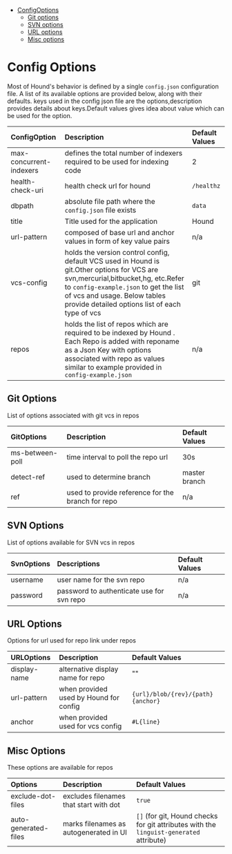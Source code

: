 - [ConfigOptions](#configoptions)
  * [Git options](#git-options)
  * [SVN options](#svn-options)
  * [URL options](#url-options)
  * [Misc options](#misc-options)



# Config Options
Most of Hound's behavior is defined by a single `config.json` configuration file. A list of its available options are provided below, along with their defaults.
keys used in the config json file are the options,description provides details about keys.Default values gives idea about value which can be used for the option.


ConfigOption | Description | Default Values
:------ | :----- | :-----
max-concurrent-indexers | defines the total number of indexers required to be used for indexing code | 2
health-check-uri |  health check url for hound | `/healthz`
dbpath | absolute file path where the `config.json` file exists| `data`
title | Title used for the application | Hound
url-pattern | composed of base url and anchor values in form of key value pairs | n/a
vcs-config | holds the version control config, default VCS used in Hound is git.Other options for VCS are svn,mercurial,bitbucket,hg, etc.Refer to `config-example.json` to get the list of vcs and usage. Below tables provide detailed options list of each type of vcs | git
repos | holds the list of repos which are required to be indexed by Hound . Each Repo is added with reponame as a Json Key with options associated with repo as values similar to example provided in `config-example.json` | n/a

## Git Options
List of options associated with git vcs in repos

GitOptions  | Description | Default Values
:------ | :----- | :-----
ms-between-poll | time interval to poll the repo url | 30s
detect-ref    | used to determine branch |  master branch 
ref | used to provide reference for the branch for repo| n/a

## SVN Options

List of options available for SVN vcs in repos

SvnOptions  | Descriptions| Default Values
:------ | :-----| :-----
username  | user name for the svn repo | n/a
password | password to authenticate use for svn repo | n/a


## URL Options 
Options for url used for repo link under repos

URLOptions | Description | Default Values
:------ | :--- | :-----
display-name | alternative display name for repo | ""
url-pattern | when provided used by Hound for config|`{url}/blob/{rev}/{path}{anchor}`
anchor | when provided used for vcs config| `#L{line}`

## Misc Options
These options are available for repos

Options | Description | Default Values
:------ | :--- | :-----
exclude-dot-files | excludes filenames that start with dot|`true`
auto-generated-files | marks filenames as autogenerated in UI| `[]` (for git, Hound checks for git attributes with the `linguist-generated` attribute)
